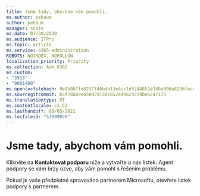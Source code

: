 ```yaml
---
title: Jsme tady, abychom vám pomohli.
ms.author: pebaum
author: pebaum
manager: scotv
ms.date: 07/30/2020
ms.audience: ITPro
ms.topic: article
ms.service: o365-administration
ROBOTS: NOINDEX, NOFOLLOW
localization_priority: Priority
ms.collection: Adm_O365
ms.custom:
- "3513"
- "9001480"
ms.openlocfilehash: 9e9b8b7fe8237f46bdb13e4cc1df244851e249a006a8236fac465240eb10ea3e
ms.sourcegitcommit: b5f7da89a650d2915dc652449623c78be6247175
ms.translationtype: MT
ms.contentlocale: cs-CZ
ms.lasthandoff: 08/05/2021
ms.locfileid: "53989850"
---
```

# <a name="were-here-to-help"></a>Jsme tady, abychom vám pomohli.

Klikněte na **Kontaktovat podporu** níže a vytvořte u nás lístek. Agent podpory se vám brzy ozve, aby vám pomohl s řešením problému.

Pokud je vaše předplatné spravováno partnerem Microsoftu, otevřete lístek podpory s partnerem.